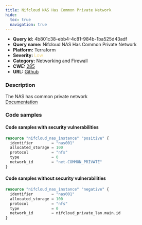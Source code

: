 ```yaml
---
title: Nifcloud NAS Has Common Private Network
hide:
  toc: true
  navigation: true
---
```


<style>
  .highlight .hll {
    background-color: #ff171742;
  }
  .md-content {
    max-width: 1100px;
    margin: 0 auto;
  }
</style>

-   **Query id:** 4b801c38-ebb4-4c81-984b-1ba525d43adf
-   **Query name:** Nifcloud NAS Has Common Private Network
-   **Platform:** Terraform
-   **Severity:** <span style="color:#edd57e">Low</span>
-   **Category:** Networking and Firewall
-   **CWE:** <a href="https://cwe.mitre.org/data/definitions/285.html" onclick="newWindowOpenerSafe(event, 'https://cwe.mitre.org/data/definitions/285.html')">285</a>
-   **URL:** [Github](https://github.com/Checkmarx/kics/tree/master/assets/queries/terraform/nifcloud/nas_instance_has_common_private)

### Description
The NAS has common private network<br>
[Documentation](https://registry.terraform.io/providers/nifcloud/nifcloud/latest/docs/resources/nas_instance#network_id)

### Code samples
#### Code samples with security vulnerabilities
```tf title="Positive test num. 1 - tf file" hl_lines="1"
resource "nifcloud_nas_instance" "positive" {
  identifier        = "nas001"
  allocated_storage = 100
  protocol          = "nfs"
  type              = 0
  network_id        = "net-COMMON_PRIVATE"
}

```


#### Code samples without security vulnerabilities
```tf title="Negative test num. 1 - tf file"
resource "nifcloud_nas_instance" "negative" {
  identifier        = "nas001"
  allocated_storage = 100
  protocol          = "nfs"
  type              = 0
  network_id        = nifcloud_private_lan.main.id
}

```
